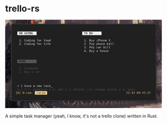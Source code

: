 # trello-rs

![](screenshot.png)

A simple task manager (yeah, I know, it's not a trello clone) written in Rust.
